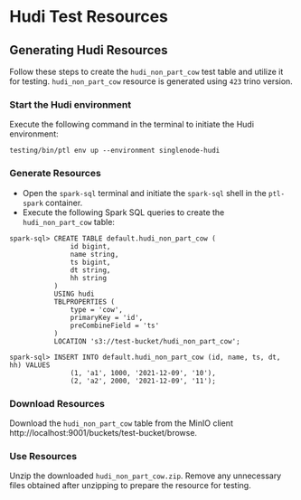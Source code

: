 # Hudi Test Resources

## Generating Hudi Resources

Follow these steps to create the `hudi_non_part_cow` test table and utilize it for testing. `hudi_non_part_cow` resource is generated using `423` trino version.

### Start the Hudi environment

Execute the following command in the terminal to initiate the Hudi environment:

```shell
testing/bin/ptl env up --environment singlenode-hudi
```

### Generate Resources

* Open the `spark-sql` terminal and initiate the `spark-sql` shell in the `ptl-spark` container.
* Execute the following Spark SQL queries to create the `hudi_non_part_cow` table:

```
spark-sql> CREATE TABLE default.hudi_non_part_cow (
               id bigint,
               name string,
               ts bigint,
               dt string,
               hh string
           )
           USING hudi
           TBLPROPERTIES (
               type = 'cow',
               primaryKey = 'id',
               preCombineField = 'ts'
           )
           LOCATION 's3://test-bucket/hudi_non_part_cow';

spark-sql> INSERT INTO default.hudi_non_part_cow (id, name, ts, dt, hh) VALUES 
               (1, 'a1', 1000, '2021-12-09', '10'), 
               (2, 'a2', 2000, '2021-12-09', '11');
```

### Download Resources

Download the `hudi_non_part_cow` table from the MinIO client http://localhost:9001/buckets/test-bucket/browse.

### Use Resources

Unzip the downloaded `hudi_non_part_cow.zip`. Remove any unnecessary files obtained after unzipping to prepare the resource for testing.
